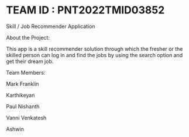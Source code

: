 # TEAM ID : PNT2022TMID03852


Skill / Job Recommender Application

About the Project:

This app is a skill recommender solution through which the fresher or the skilled person can log in and find the jobs by using the search option and get their dream job.


Team Members:


Mark Franklin 

Karthikeyan

Paul Nishanth

Vanni Venkatesh

Ashwin
